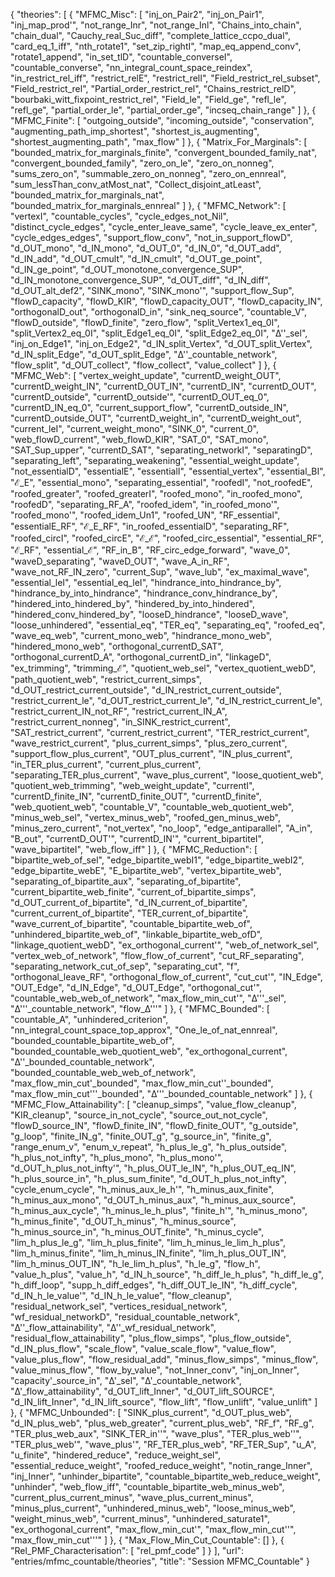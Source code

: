 {
    "theories": [
        {
            "MFMC_Misc": [
                "inj_on_Pair2",
                "inj_on_Pair1",
                "inj_map_prod'",
                "not_range_Inr",
                "not_range_Inl",
                "Chains_into_chain",
                "chain_dual",
                "Cauchy_real_Suc_diff",
                "complete_lattice_ccpo_dual",
                "card_eq_1_iff",
                "nth_rotate1",
                "set_zip_rightI",
                "map_eq_append_conv",
                "rotate1_append",
                "in_set_tlD",
                "countable_converseI",
                "countable_converse",
                "nn_integral_count_space_reindex",
                "in_restrict_rel_iff",
                "restrict_relE",
                "restrict_relI",
                "Field_restrict_rel_subset",
                "Field_restrict_rel",
                "Partial_order_restrict_rel",
                "Chains_restrict_relD",
                "bourbaki_witt_fixpoint_restrict_rel",
                "Field_le",
                "Field_ge",
                "refl_le",
                "refl_ge",
                "partial_order_le",
                "partial_order_ge",
                "incseq_chain_range"
            ]
        },
        {
            "MFMC_Finite": [
                "outgoing_outside",
                "incoming_outside",
                "conservation",
                "augmenting_path_imp_shortest",
                "shortest_is_augmenting",
                "shortest_augmenting_path",
                "max_flow"
            ]
        },
        {
            "Matrix_For_Marginals": [
                "bounded_matrix_for_marginals_finite",
                "convergent_bounded_family_nat",
                "convergent_bounded_family",
                "zero_on_le",
                "zero_on_nonneg",
                "sums_zero_on",
                "summable_zero_on_nonneg",
                "zero_on_ennreal",
                "sum_lessThan_conv_atMost_nat",
                "Collect_disjoint_atLeast",
                "bounded_matrix_for_marginals_nat",
                "bounded_matrix_for_marginals_ennreal"
            ]
        },
        {
            "MFMC_Network": [
                "vertexI",
                "countable_cycles",
                "cycle_edges_not_Nil",
                "distinct_cycle_edges",
                "cycle_enter_leave_same",
                "cycle_leave_ex_enter",
                "cycle_edges_edges",
                "support_flow_conv",
                "not_in_support_flowD",
                "d_OUT_mono",
                "d_IN_mono",
                "d_OUT_0",
                "d_IN_0",
                "d_OUT_add",
                "d_IN_add",
                "d_OUT_cmult",
                "d_IN_cmult",
                "d_OUT_ge_point",
                "d_IN_ge_point",
                "d_OUT_monotone_convergence_SUP",
                "d_IN_monotone_convergence_SUP",
                "d_OUT_diff",
                "d_IN_diff",
                "d_OUT_alt_def2",
                "SINK_mono",
                "SINK_mono'",
                "support_flow_Sup",
                "flowD_capacity",
                "flowD_KIR",
                "flowD_capacity_OUT",
                "flowD_capacity_IN",
                "orthogonalD_out",
                "orthogonalD_in",
                "sink_neq_source",
                "countable_V",
                "flowD_outside",
                "flowD_finite",
                "zero_flow",
                "split_Vertex1_eq_0I",
                "split_Vertex2_eq_0I",
                "split_Edge1_eq_0I",
                "split_Edge2_eq_0I",
                "Δ''_sel",
                "inj_on_Edge1",
                "inj_on_Edge2",
                "d_IN_split_Vertex",
                "d_OUT_split_Vertex",
                "d_IN_split_Edge",
                "d_OUT_split_Edge",
                "Δ''_countable_network",
                "flow_split",
                "d_OUT_collect",
                "flow_collect",
                "value_collect"
            ]
        },
        {
            "MFMC_Web": [
                "vertex_weight_update",
                "currentD_weight_OUT",
                "currentD_weight_IN",
                "currentD_OUT_IN",
                "currentD_IN",
                "currentD_OUT",
                "currentD_outside",
                "currentD_outside'",
                "currentD_OUT_eq_0",
                "currentD_IN_eq_0",
                "current_support_flow",
                "currentD_outside_IN",
                "currentD_outside_OUT",
                "currentD_weight_in",
                "currentD_weight_out",
                "current_leI",
                "current_weight_mono",
                "SINK_0",
                "current_0",
                "web_flowD_current",
                "web_flowD_KIR",
                "SAT_0",
                "SAT_mono",
                "SAT_Sup_upper",
                "currentD_SAT",
                "separating_networkI",
                "separatingD",
                "separating_left",
                "separating_weakening",
                "essential_weight_update",
                "not_essentialD",
                "essentialE",
                "essentialI",
                "essential_vertex",
                "essential_BI",
                "ℰ_E",
                "essential_mono",
                "separating_essential",
                "roofedI",
                "not_roofedE",
                "roofed_greater",
                "roofed_greaterI",
                "roofed_mono",
                "in_roofed_mono",
                "roofedD",
                "separating_RF_A",
                "roofed_idem",
                "in_roofed_mono'",
                "roofed_mono'",
                "roofed_idem_Un1",
                "roofed_UN",
                "RF_essential",
                "essentialE_RF",
                "ℰ_E_RF",
                "in_roofed_essentialD",
                "separating_RF",
                "roofed_circI",
                "roofed_circE",
                "ℰ_ℰ",
                "roofed_circ_essential",
                "essential_RF",
                "ℰ_RF",
                "essential_ℰ",
                "RF_in_B",
                "RF_circ_edge_forward",
                "wave_0",
                "waveD_separating",
                "waveD_OUT",
                "wave_A_in_RF",
                "wave_not_RF_IN_zero",
                "current_Sup",
                "wave_lub",
                "ex_maximal_wave",
                "essential_leI",
                "essential_eq_leI",
                "hindrance_into_hindrance_by",
                "hindrance_by_into_hindrance",
                "hindrance_conv_hindrance_by",
                "hindered_into_hindered_by",
                "hindered_by_into_hindered",
                "hindered_conv_hindered_by",
                "looseD_hindrance",
                "looseD_wave",
                "loose_unhindered",
                "essential_eq",
                "TER_eq",
                "separating_eq",
                "roofed_eq",
                "wave_eq_web",
                "current_mono_web",
                "hindrance_mono_web",
                "hindered_mono_web",
                "orthogonal_currentD_SAT",
                "orthogonal_currentD_A",
                "orthogonal_currentD_in",
                "linkageD",
                "ex_trimming",
                "trimming_ℰ",
                "quotient_web_sel",
                "vertex_quotient_webD",
                "path_quotient_web",
                "restrict_current_simps",
                "d_OUT_restrict_current_outside",
                "d_IN_restrict_current_outside",
                "restrict_current_le",
                "d_OUT_restrict_current_le",
                "d_IN_restrict_current_le",
                "restrict_current_IN_not_RF",
                "restrict_current_IN_A",
                "restrict_current_nonneg",
                "in_SINK_restrict_current",
                "SAT_restrict_current",
                "current_restrict_current",
                "TER_restrict_current",
                "wave_restrict_current",
                "plus_current_simps",
                "plus_zero_current",
                "support_flow_plus_current",
                "OUT_plus_current",
                "IN_plus_current",
                "in_TER_plus_current",
                "current_plus_current",
                "separating_TER_plus_current",
                "wave_plus_current",
                "loose_quotient_web",
                "quotient_web_trimming",
                "web_weight_update",
                "currentI",
                "currentD_finite_IN",
                "currentD_finite_OUT",
                "currentD_finite",
                "web_quotient_web",
                "countable_V",
                "countable_web_quotient_web",
                "minus_web_sel",
                "vertex_minus_web",
                "roofed_gen_minus_web",
                "minus_zero_current",
                "not_vertex",
                "no_loop",
                "edge_antiparallel",
                "A_in",
                "B_out",
                "currentD_OUT'",
                "currentD_IN'",
                "current_bipartiteI",
                "wave_bipartiteI",
                "web_flow_iff"
            ]
        },
        {
            "MFMC_Reduction": [
                "bipartite_web_of_sel",
                "edge_bipartite_webI1",
                "edge_bipartite_webI2",
                "edge_bipartite_webE",
                "E_bipartite_web",
                "vertex_bipartite_web",
                "separating_of_bipartite_aux",
                "separating_of_bipartite",
                "current_bipartite_web_finite",
                "current_of_bipartite_simps",
                "d_OUT_current_of_bipartite",
                "d_IN_current_of_bipartite",
                "current_current_of_bipartite",
                "TER_current_of_bipartite",
                "wave_current_of_bipartite",
                "countable_bipartite_web_of",
                "unhindered_bipartite_web_of",
                "linkable_bipartite_web_ofD",
                "linkage_quotient_webD",
                "ex_orthogonal_current'",
                "web_of_network_sel",
                "vertex_web_of_network",
                "flow_flow_of_current",
                "cut_RF_separating",
                "separating_network_cut_of_sep",
                "separating_cut",
                "f",
                "orthogonal_leave_RF",
                "orthogonal_flow_of_current",
                "cut_cut'",
                "IN_Edge",
                "OUT_Edge",
                "d_IN_Edge",
                "d_OUT_Edge",
                "orthogonal_cut'",
                "countable_web_web_of_network",
                "max_flow_min_cut'",
                "Δ'''_sel",
                "Δ'''_countable_network",
                "flow_Δ'''"
            ]
        },
        {
            "MFMC_Bounded": [
                "countable_A",
                "unhindered_criterion",
                "nn_integral_count_space_top_approx",
                "One_le_of_nat_ennreal",
                "bounded_countable_bipartite_web_of",
                "bounded_countable_web_quotient_web",
                "ex_orthogonal_current",
                "Δ''_bounded_countable_network",
                "bounded_countable_web_web_of_network",
                "max_flow_min_cut'_bounded",
                "max_flow_min_cut''_bounded",
                "max_flow_min_cut'''_bounded",
                "Δ'''_bounded_countable_network"
            ]
        },
        {
            "MFMC_Flow_Attainability": [
                "cleanup_simps",
                "value_flow_cleanup",
                "KIR_cleanup",
                "source_in_not_cycle",
                "source_out_not_cycle",
                "flowD_source_IN",
                "flowD_finite_IN",
                "flowD_finite_OUT",
                "g_outside",
                "g_loop",
                "finite_IN_g",
                "finite_OUT_g",
                "g_source_in",
                "finite_g",
                "range_enum_v",
                "enum_v_repeat",
                "h_plus_le_g",
                "h_plus_outside",
                "h_plus_not_infty",
                "h_plus_mono",
                "h_plus_mono'",
                "d_OUT_h_plus_not_infty'",
                "h_plus_OUT_le_IN",
                "h_plus_OUT_eq_IN",
                "h_plus_source_in",
                "h_plus_sum_finite",
                "d_OUT_h_plus_not_infty",
                "cycle_enum_cycle",
                "h_minus_aux_le_h'",
                "h_minus_aux_finite",
                "h_minus_aux_mono",
                "d_OUT_h_minus_aux",
                "h_minus_aux_source",
                "h_minus_aux_cycle",
                "h_minus_le_h_plus",
                "finite_h'",
                "h_minus_mono",
                "h_minus_finite",
                "d_OUT_h_minus",
                "h_minus_source",
                "h_minus_source_in",
                "h_minus_OUT_finite",
                "h_minus_cycle",
                "lim_h_plus_le_g",
                "lim_h_plus_finite",
                "lim_h_minus_le_lim_h_plus",
                "lim_h_minus_finite",
                "lim_h_minus_IN_finite",
                "lim_h_plus_OUT_IN",
                "lim_h_minus_OUT_IN",
                "h_le_lim_h_plus",
                "h_le_g",
                "flow_h",
                "value_h_plus",
                "value_h",
                "d_IN_h_source",
                "h_diff_le_h_plus",
                "h_diff_le_g",
                "h_diff_loop",
                "supp_h_diff_edges",
                "h_diff_OUT_le_IN",
                "h_diff_cycle",
                "d_IN_h_le_value'",
                "d_IN_h_le_value",
                "flow_cleanup",
                "residual_network_sel",
                "vertices_residual_network",
                "wf_residual_networkD",
                "residual_countable_network",
                "Δ''_flow_attainability",
                "Δ''_wf_residual_network",
                "residual_flow_attainability",
                "plus_flow_simps",
                "plus_flow_outside",
                "d_IN_plus_flow",
                "scale_flow",
                "value_scale_flow",
                "value_flow",
                "value_plus_flow",
                "flow_residual_add",
                "minus_flow_simps",
                "minus_flow",
                "value_minus_flow",
                "flow_by_value",
                "not_Inner_conv",
                "inj_on_Inner",
                "capacity'_source_in",
                "Δ'_sel",
                "Δ'_countable_network",
                "Δ'_flow_attainability",
                "d_OUT_lift_Inner",
                "d_OUT_lift_SOURCE",
                "d_IN_lift_Inner",
                "d_IN_lift_source",
                "flow_lift",
                "flow_unlift",
                "value_unlift"
            ]
        },
        {
            "MFMC_Unbounded": [
                "SINK_plus_current",
                "d_OUT_plus_web",
                "d_IN_plus_web",
                "plus_web_greater",
                "current_plus_web",
                "RF_f",
                "RF_g",
                "TER_plus_web_aux",
                "SINK_TER_in''",
                "wave_plus",
                "TER_plus_web''",
                "TER_plus_web'",
                "wave_plus'",
                "RF_TER_plus_web",
                "RF_TER_Sup",
                "u_A",
                "u_finite",
                "hindered_reduce",
                "reduce_weight_sel",
                "essential_reduce_weight",
                "roofed_reduce_weight",
                "notin_range_Inner",
                "inj_Inner",
                "unhinder_bipartite",
                "countable_bipartite_web_reduce_weight",
                "unhinder",
                "web_flow_iff",
                "countable_bipartite_web_minus_web",
                "current_plus_current_minus",
                "wave_plus_current_minus",
                "minus_plus_current",
                "unhindered_minus_web",
                "loose_minus_web",
                "weight_minus_web",
                "current_minus",
                "unhindered_saturate1",
                "ex_orthogonal_current",
                "max_flow_min_cut'",
                "max_flow_min_cut''",
                "max_flow_min_cut'''"
            ]
        },
        {
            "Max_Flow_Min_Cut_Countable": []
        },
        {
            "Rel_PMF_Characterisation": [
                "rel_pmf_code"
            ]
        }
    ],
    "url": "entries/mfmc_countable/theories",
    "title": "Session MFMC_Countable"
}